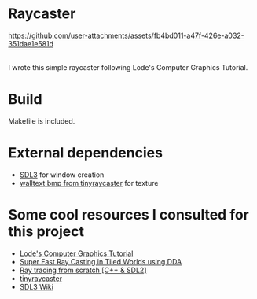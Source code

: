 # Raycaster

https://github.com/user-attachments/assets/fb4bd011-a47f-426e-a032-351dae1e581d

<br/>
I wrote this simple raycaster following Lode's Computer Graphics Tutorial.

# Build
Makefile is included.

# External dependencies
- [SDL3](https://github.com/libsdl-org/SDL/releases/tag/preview-3.1.3) for window creation
- [walltext.bmp from tinyraycaster](https://github.com/ssloy/tinyraycaster/blob/master/walltext.bmp) for texture

# Some cool resources I consulted for this project
- [Lode's Computer Graphics Tutorial](https://lodev.org/cgtutor/raycasting.html)
- [Super Fast Ray Casting in Tiled Worlds using DDA](https://www.youtube.com/watch?v=NbSee-XM7WA)
- [Ray tracing from scratch \[C++ & SDL2\]](https://www.youtube.com/playlist?list=PL3WoIG-PLjSt54LvzY2SuBQDl-cXa11Tm)
- [tinyraycaster](https://github.com/ssloy/tinyraycaster/tree/master)
- [SDL3 Wiki](https://wiki.libsdl.org/SDL3/FrontPage)
